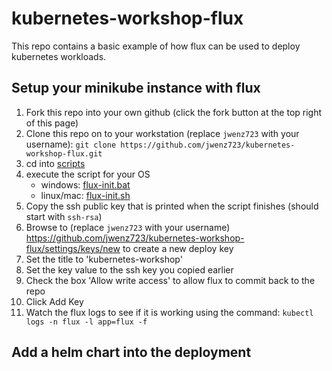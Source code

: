 # kubernetes-workshop-flux

This repo contains a basic example of how flux can be used to deploy kubernetes workloads.

## Setup your minikube instance with flux

1. Fork this repo into your own github (click the fork button at the top right of this page)
1. Clone this repo on to your workstation (replace `jwenz723` with your username): `git clone https://github.com/jwenz723/kubernetes-workshop-flux.git`
1. cd into [scripts](/scripts) 
1. execute the script for your OS
    * windows: [flux-init.bat](/scripts/flux-init.bat)
    * linux/mac: [flux-init.sh](/scripts/flux-init.sh)
1. Copy the ssh public key that is printed when the script finishes (should start with `ssh-rsa`)
1. Browse to (replace `jwenz723` with your username) https://github.com/jwenz723/kubernetes-workshop-flux/settings/keys/new to create a new deploy key
1. Set the title to 'kubernetes-workshop'
1. Set the key value to the ssh key you copied earlier
1. Check the box 'Allow write access' to allow flux to commit back to the repo
1. Click Add Key
1. Watch the flux logs to see if it is working using the command: `kubectl logs -n flux -l app=flux -f`

## Add a helm chart into the deployment

